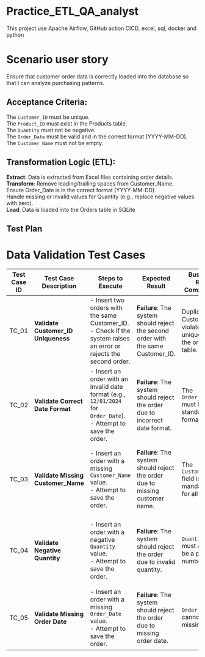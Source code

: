 # Practice_ETL_QA_analyst
This project use Apache Airflow, GitHub action CICD, excel, sql, docker and python

# Scenario user story
Ensure that customer order data is correctly loaded into the database so that I can analyze purchasing patterns.

## Acceptance Criteria:
The ```Customer_ID``` must be unique.<br/>
The ```Product_ID``` must exist in the Products table.<br/>
The ```Quantity``` must not be negative.<br/>
The ```Order_Date``` must be valid and in the correct format (YYYY-MM-DD).<br/>
The ```Customer_Name``` must not be empty.<br/>

## Transformation Logic (ETL):
**Extract**: Data is extracted from Excel files containing order details. <br/>
**Transform**:
Remove leading/trailing spaces from Customer_Name.<br/>
Ensure Order_Date is in the correct format (YYYY-MM-DD).<br/>
Handle missing or invalid values for Quantity (e.g., replace negative values with zero).<br/>
**Load**: Data is loaded into the Orders table in SQLite

## Test Plan
# Data Validation Test Cases

| **Test Case ID** | **Test Case Description**                           | **Steps to Execute**                                                                                                                                                       | **Expected Result**                                                               | **Business Rule Compliance**                                     | **Risk Level**                   | **Test Data**                                             |
|------------------|-----------------------------------------------------|----------------------------------------------------------------------------------------------------------------------------------------------------------------------------|----------------------------------------------------------------------------------|------------------------------------------------------------------|----------------------------------|-----------------------------------------------------------|
| TC_01            | **Validate Customer_ID Uniqueness**                 | - Insert two orders with the same Customer_ID.<br>- Check if the system raises an error or rejects the second order.                                                        | **Failure**: The system should reject the second order with the same Customer_ID. | Duplicate Customer_ID violates uniqueness in the orders table.  | **Critical** – Affects data integrity. | Customer_ID: 1234 (used for two orders)<br>Order_Date: "2024-12-01"<br>Product_ID: 567<br>Quantity: 2 |
| TC_02            | **Validate Correct Date Format**                    | - Insert an order with an invalid date format (e.g., `12/01/2024` for `Order_Date`).<br>- Attempt to save the order.                                                        | **Failure**: The system should reject the order due to incorrect date format.    | The `Order_Date` must follow a standardized format.             | **High** – Incorrect data can cause parsing issues and errors in reporting. | Customer_ID: 1234<br>Order_Date: "12/01/2024" (invalid format)<br>Product_ID: 567<br>Quantity: 2 |
| TC_03            | **Validate Missing Customer_Name**                  | - Insert an order with a missing `Customer_Name` value.<br>- Attempt to save the order.                                                                                     | **Failure**: The system should reject the order due to missing customer name.    | The `Customer_Name` field is mandatory for all orders.         | **High** – Missing customer information affects order processing and analysis. | Customer_ID: 1234<br>Order_Date: "2024-12-01"<br>Product_ID: 567<br>Quantity: 2 (Customer_Name: NULL) |
| TC_04            | **Validate Negative Quantity**                      | - Insert an order with a negative `Quantity` value.<br>- Attempt to save the order.                                                                                        | **Failure**: The system should reject the order due to invalid quantity.         | `Quantity` must always be a positive number.                    | **High** – Negative quantity violates business logic and can affect financial calculations. | Customer_ID: 1234<br>Order_Date: "2024-12-01"<br>Product_ID: 567<br>Quantity: -5 |
| TC_05            | **Validate Missing Order Date**                     | - Insert an order with a missing `Order_Date` value.<br>- Attempt to save the order.                                                                                       | **Failure**: The system should reject the order due to missing order date.       | `Order_Date` cannot be missing.                                | **Critical** – Missing order dates make the data unusable for time-based analysis. | Customer_ID: 1234<br>Customer_Name: "John Doe"<br>Product_ID: 567<br>Quantity: 2 (Order_Date: NULL) |